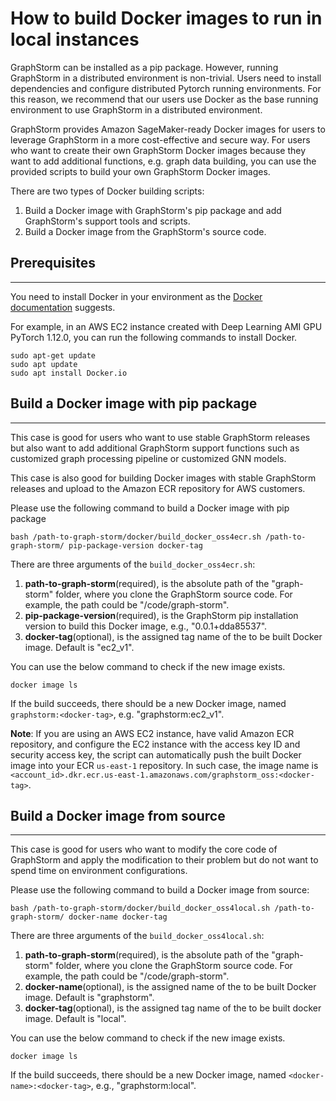 # How to build Docker images to run in local instances

GraphStorm can be installed as a pip package. However, 
running GraphStorm in a distributed environment is non-trivial. Users need to install dependencies and configure
distributed Pytorch running environments. For this reason, we recommend that our users use Docker as 
the base running environment to use GraphStorm in a distributed environment.

GraphStorm provides Amazon SageMaker-ready Docker images for users to leverage GraphStorm in 
a more cost-effective and secure way. For users who want to create their own GraphStorm Docker images 
because they want to add additional functions, e.g. graph data building, you can use the provided 
scripts to build your own GraphStorm Docker images.

There are two types of Docker building scripts:

1. Build a Docker image with GraphStorm's pip package and add GraphStorm's support tools and scripts.
2. Build a Docker image from the GraphStorm's source code.

## Prerequisites
-----------------
You need to install Docker in your environment as the [Docker documentation](https://docs.Docker.com/get-Docker/) 
suggests.

For example, in an AWS EC2 instance created with Deep Learning AMI GPU PyTorch 1.12.0, you can run
the following commands to install Docker.
```shell
sudo apt-get update
sudo apt update
sudo apt install Docker.io
```

## Build a Docker image with pip package
---------------
This case is good for users who want to use stable GraphStorm releases but also want to 
add additional GraphStorm support functions such as customized graph processing pipeline or 
customized GNN models.

This case is also good for building Docker images with stable GraphStorm releases and upload
to the Amazon ECR repository for AWS customers.

Please use the following command to build a Docker image with pip package
```shell
bash /path-to-graph-storm/docker/build_docker_oss4ecr.sh /path-to-graph-storm/ pip-package-version docker-tag
```
There are three arguments of the `build_docker_oss4ecr.sh`:

1. **path-to-graph-storm**(required), is the absolute path of the "graph-storm" folder, where you 
clone the GraphStorm source code. For example, the path could be "/code/graph-storm".
2. **pip-package-version**(required), is the GraphStorm pip installation version to build this 
Docker image, e.g., "0.0.1+dda85537".
3. **docker-tag**(optional), is the assigned tag name of the to be built Docker image. Default is 
"ec2_v1".

You can use the below command to check if the new image exists. 
```shell
docker image ls
```
If the build succeeds, there should be a new Docker image, named `graphstorm:<docker-tag>`, e.g. "graphstorm:ec2_v1".

**Note**: If you are using an AWS EC2 instance, have valid Amazon ECR repository, and configure the
 EC2 instance with the access key ID and security access key, the script can automatically push the built Docker image into your ECR 
`us-east-1` repository. In such case, the image name is `<account_id>.dkr.ecr.us-east-1.amazonaws.com/graphstorm_oss:<docker-tag>`.

## Build a Docker image from source
---------------
This case is good for users who want to modify the core code of GraphStorm and apply the 
modification to their problem but do not want to spend time on environment configurations.

Please use the following command to build a Docker image from source:
```shell
bash /path-to-graph-storm/docker/build_docker_oss4local.sh /path-to-graph-storm/ docker-name docker-tag
```

There are three arguments of the `build_docker_oss4local.sh`:

1. **path-to-graph-storm**(required), is the absolute path of the "graph-storm" folder, where you 
clone the GraphStorm source code. For example, the path could be "/code/graph-storm".
2. **docker-name**(optional), is the assigned name of the to be built Docker image. Default is 
"graphstorm".
3. **docker-tag**(optional), is the assigned tag name of the to be built docker image. Default is 
"local".

You can use the below command to check if the new image exists. 
```shell
docker image ls
```
If the build succeeds, there should be a new Docker image, named `<docker-name>:<docker-tag>`, e.g., "graphstorm:local".